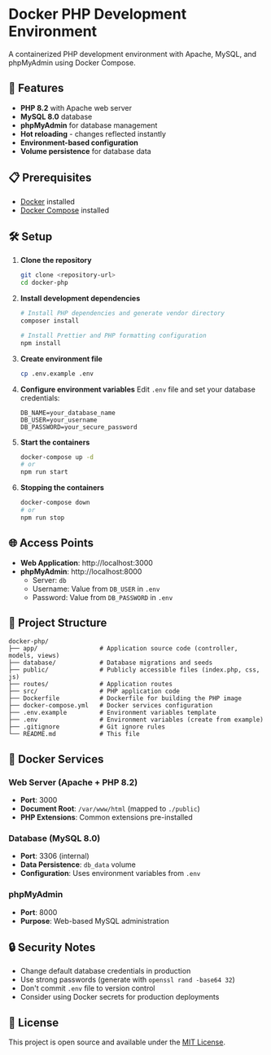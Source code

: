 # Docker PHP Development Environment

A containerized PHP development environment with Apache, MySQL, and phpMyAdmin using Docker Compose.

## 🚀 Features

- **PHP 8.2** with Apache web server
- **MySQL 8.0** database
- **phpMyAdmin** for database management
- **Hot reloading** - changes reflected instantly
- **Environment-based configuration**
- **Volume persistence** for database data

## 📋 Prerequisites

- [Docker](https://docs.docker.com/get-docker/) installed
- [Docker Compose](https://docs.docker.com/compose/install/) installed

## 🛠️ Setup

1. **Clone the repository**

   ```bash
   git clone <repository-url>
   cd docker-php
   ```

2. **Install development dependencies**

   ```bash
   # Install PHP dependencies and generate vendor directory
   composer install

   # Install Prettier and PHP formatting configuration
   npm install
   ```

3. **Create environment file**

   ```bash
   cp .env.example .env
   ```

4. **Configure environment variables**
   Edit `.env` file and set your database credentials:

   ```env
   DB_NAME=your_database_name
   DB_USER=your_username
   DB_PASSWORD=your_secure_password
   ```

5. **Start the containers**

   ```bash
   docker-compose up -d
   # or
   npm run start
   ```

6. **Stopping the containers**

   ```bash
   docker-compose down
   # or
   npm run stop
   ```

## 🌐 Access Points

- **Web Application**: http://localhost:3000
- **phpMyAdmin**: http://localhost:8000
  - Server: `db`
  - Username: Value from `DB_USER` in `.env`
  - Password: Value from `DB_PASSWORD` in `.env`

## 📁 Project Structure

```
docker-php/
├── app/                 # Application source code (controller, models, views)
├── database/            # Database migrations and seeds
├── public/              # Publicly accessible files (index.php, css, js)
├── routes/              # Application routes
├── src/                 # PHP application code
├── Dockerfile           # Dockerfile for building the PHP image
├── docker-compose.yml   # Docker services configuration
├── .env.example         # Environment variables template
├── .env                 # Environment variables (create from example)
├── .gitignore           # Git ignore rules
└── README.md            # This file
```

## 🐳 Docker Services

### Web Server (Apache + PHP 8.2)

- **Port**: 3000
- **Document Root**: `/var/www/html` (mapped to `./public`)
- **PHP Extensions**: Common extensions pre-installed

### Database (MySQL 8.0)

- **Port**: 3306 (internal)
- **Data Persistence**: `db_data` volume
- **Configuration**: Uses environment variables from `.env`

### phpMyAdmin

- **Port**: 8000
- **Purpose**: Web-based MySQL administration

## 🔒 Security Notes

- Change default database credentials in production
- Use strong passwords (generate with `openssl rand -base64 32`)
- Don't commit `.env` file to version control
- Consider using Docker secrets for production deployments

## 📄 License

This project is open source and available under the [MIT License](LICENSE).
